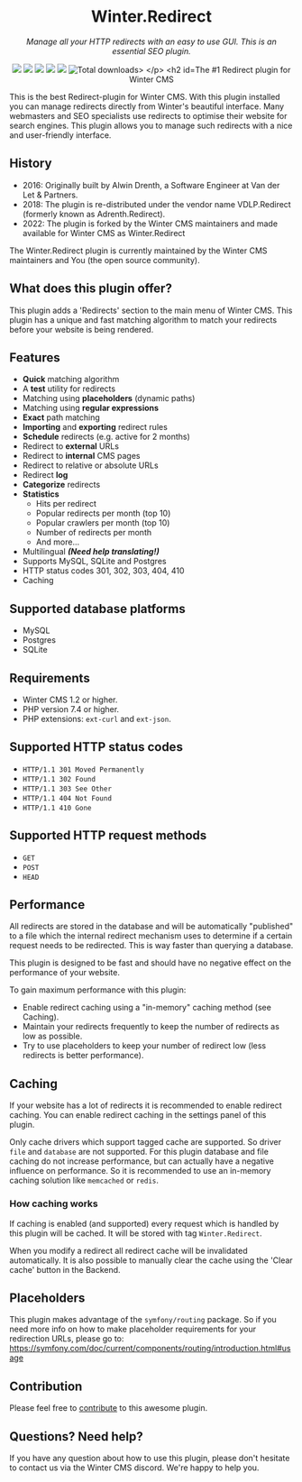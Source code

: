 <p align="center">
	<h1 align="center">Winter.Redirect</h1>
</p>

<p align="center">
	<em>Manage all your HTTP redirects with an easy to use GUI. This is an essential SEO plugin.</em>
</p>

<p align="center">
	<img src="https://badgen.net/packagist/php/winter/wn-redirect-plugin">
	<img src="https://badgen.net/packagist/license/winter/wn-redirect-plugin">
	<img src="https://badgen.net/packagist/v/winter/wn-redirect-plugin/latest">
	<img src="https://badgen.net/badge/cms/Winter%20CMS">
	<img src="https://badgen.net/badge/type/plugin">
	<img src="http://poser.pugx.org/winter/wn-pages-plugin/downloads" alt="Total downloads>
</p>

## The #1 Redirect plugin for Winter CMS

This is the best Redirect-plugin for Winter CMS. With this plugin installed you can manage redirects directly from Winter's beautiful interface. Many webmasters and SEO specialists use redirects to optimise their website for search engines. This plugin allows you to manage such redirects with a nice and user-friendly interface.

## History

- 2016: Originally built by Alwin Drenth, a Software Engineer at Van der Let & Partners.
- 2018: The plugin is re-distributed under the vendor name VDLP.Redirect (formerly known as Adrenth.Redirect).
- 2022: The plugin is forked by the Winter CMS maintainers and made available for Winter CMS as Winter.Redirect

The Winter.Redirect plugin is currently maintained by the Winter CMS maintainers and You (the open source community).

## What does this plugin offer?

This plugin adds a 'Redirects' section to the main menu of Winter CMS. This plugin has a unique and fast matching algorithm to match your redirects before your website is being rendered.

## Features

* **Quick** matching algorithm
* A **test** utility for redirects
* Matching using **placeholders** (dynamic paths)
* Matching using **regular expressions**
* **Exact** path matching
* **Importing** and **exporting** redirect rules
* **Schedule** redirects (e.g. active for 2 months)
* Redirect to **external** URLs
* Redirect to **internal** CMS pages
* Redirect to relative or absolute URLs
* Redirect **log**
* **Categorize** redirects
* **Statistics**
    * Hits per redirect
    * Popular redirects per month (top 10)
    * Popular crawlers per month (top 10)
    * Number of redirects per month
    * And more...
* Multilingual ***(Need help translating!)***
* Supports MySQL, SQLite and Postgres
* HTTP status codes 301, 302, 303, 404, 410
* Caching

## Supported database platforms

* MySQL
* Postgres
* SQLite

## Requirements

* Winter CMS 1.2 or higher.
* PHP version 7.4 or higher.
* PHP extensions: `ext-curl` and `ext-json`.

## Supported HTTP status codes

* `HTTP/1.1 301 Moved Permanently`
* `HTTP/1.1 302 Found`
* `HTTP/1.1 303 See Other`
* `HTTP/1.1 404 Not Found`
* `HTTP/1.1 410 Gone`

## Supported HTTP request methods

* `GET`
* `POST`
* `HEAD`

## Performance

All redirects are stored in the database and will be automatically "published" to a file which the internal redirect mechanism uses to determine if a certain request needs to be redirected. This is way faster than querying a database.

This plugin is designed to be fast and should have no negative effect on the performance of your website.

To gain maximum performance with this plugin:

* Enable redirect caching using a "in-memory" caching method (see Caching).
* Maintain your redirects frequently to keep the number of redirects as low as possible.
* Try to use placeholders to keep your number of redirect low (less redirects is better performance).

## Caching

If your website has a lot of redirects it is recommended to enable redirect caching. You can enable redirect caching in the settings panel of this plugin.

Only cache drivers which support tagged cache are supported. So driver `file` and `database` are not supported. For this plugin database and file caching do not increase performance, but can actually have a negative influence on performance. So it is recommended to use an in-memory caching solution like `memcached` or `redis`.

### How caching works

If caching is enabled (and supported) every request which is handled by this plugin will be cached. It will be stored with tag `Winter.Redirect`.

When you modify a redirect all redirect cache will be invalidated automatically. It is also possible to manually clear the cache using the 'Clear cache' button in the Backend.

## Placeholders

This plugin makes advantage of the `symfony/routing` package. So if you need more info on how to make placeholder requirements for your redirection URLs, please go to: https://symfony.com/doc/current/components/routing/introduction.html#usage

## Contribution

Please feel free to [contribute](https://github.com/vdlp/oc-redirect-plugin) to this awesome plugin.

## Questions? Need help?

If you have any question about how to use this plugin, please don't hesitate to contact us via the Winter CMS discord. We're happy to help you.
